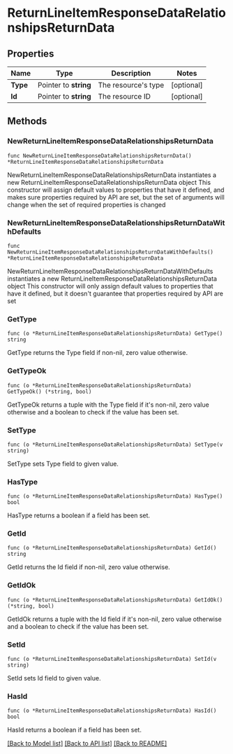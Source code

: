 # ReturnLineItemResponseDataRelationshipsReturnData

## Properties

Name | Type | Description | Notes
------------ | ------------- | ------------- | -------------
**Type** | Pointer to **string** | The resource&#39;s type | [optional] 
**Id** | Pointer to **string** | The resource ID | [optional] 

## Methods

### NewReturnLineItemResponseDataRelationshipsReturnData

`func NewReturnLineItemResponseDataRelationshipsReturnData() *ReturnLineItemResponseDataRelationshipsReturnData`

NewReturnLineItemResponseDataRelationshipsReturnData instantiates a new ReturnLineItemResponseDataRelationshipsReturnData object
This constructor will assign default values to properties that have it defined,
and makes sure properties required by API are set, but the set of arguments
will change when the set of required properties is changed

### NewReturnLineItemResponseDataRelationshipsReturnDataWithDefaults

`func NewReturnLineItemResponseDataRelationshipsReturnDataWithDefaults() *ReturnLineItemResponseDataRelationshipsReturnData`

NewReturnLineItemResponseDataRelationshipsReturnDataWithDefaults instantiates a new ReturnLineItemResponseDataRelationshipsReturnData object
This constructor will only assign default values to properties that have it defined,
but it doesn't guarantee that properties required by API are set

### GetType

`func (o *ReturnLineItemResponseDataRelationshipsReturnData) GetType() string`

GetType returns the Type field if non-nil, zero value otherwise.

### GetTypeOk

`func (o *ReturnLineItemResponseDataRelationshipsReturnData) GetTypeOk() (*string, bool)`

GetTypeOk returns a tuple with the Type field if it's non-nil, zero value otherwise
and a boolean to check if the value has been set.

### SetType

`func (o *ReturnLineItemResponseDataRelationshipsReturnData) SetType(v string)`

SetType sets Type field to given value.

### HasType

`func (o *ReturnLineItemResponseDataRelationshipsReturnData) HasType() bool`

HasType returns a boolean if a field has been set.

### GetId

`func (o *ReturnLineItemResponseDataRelationshipsReturnData) GetId() string`

GetId returns the Id field if non-nil, zero value otherwise.

### GetIdOk

`func (o *ReturnLineItemResponseDataRelationshipsReturnData) GetIdOk() (*string, bool)`

GetIdOk returns a tuple with the Id field if it's non-nil, zero value otherwise
and a boolean to check if the value has been set.

### SetId

`func (o *ReturnLineItemResponseDataRelationshipsReturnData) SetId(v string)`

SetId sets Id field to given value.

### HasId

`func (o *ReturnLineItemResponseDataRelationshipsReturnData) HasId() bool`

HasId returns a boolean if a field has been set.


[[Back to Model list]](../README.md#documentation-for-models) [[Back to API list]](../README.md#documentation-for-api-endpoints) [[Back to README]](../README.md)


